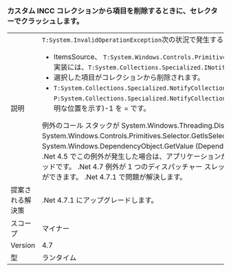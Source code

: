 ### <a name="crash-in-selector-when-removing-an-item-from-a-custom-incc-collection"></a>カスタム INCC コレクションから項目を削除するときに、セレクターでクラッシュします。

|   |   |
|---|---|
|説明|<code>T:System.InvalidOperationException</code>次の状況で発生することができます。<ul><li>ItemsSource、 <code>T:System.Windows.Controls.Primitives.Selector</code> 、コレクションのカスタム実装には、<code>T:System.Collections.Specialized.INotifyCollectionChanged</code>です。</li><li>選択した項目がコレクションから削除されます。</li><li><code>T:System.Collections.Specialized.NotifyCollectionChangedEventArgs</code>が<code>P:System.Collections.Specialized.NotifyCollectionChangedEventArgs.OldStartingIndex</code>(不明な位置を示す)-1 を = です。</li></ul>例外のコール スタックが System.Windows.Threading.Dispatcher.VerifyAccess() System.Windows.Controls.Primitives.Selector.GetIsSelected (DependencyObject で System.Windows.DependencyObject.GetValue (DependencyProperty dp) で始まります要素) .Net 4.5 でこの例外が発生した場合は、アプリケーションがある 1 つ以上のディスパッチャー スレッドです。 .Net 4.7 例外が 1 つのディスパッチャー スレッドとアプリケーションでも発生することができます。 .Net 4.7.1 で問題が解決します。|
|提案される解決策|.Net 4.7.1 にアップグレードします。|
|スコープ|マイナー|
|Version|4.7|
|型|ランタイム|

